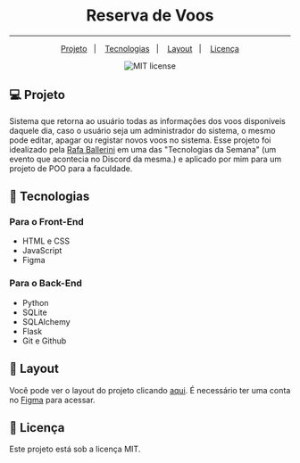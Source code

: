 <h1 align="center">Reserva de Voos</h1>

---
<p align="center">
  <a href="#computer-Projeto">Projeto</a>&nbsp;&nbsp;&nbsp;|&nbsp;&nbsp;&nbsp;
  <a href="#rocket-Tecnologias">Tecnologias</a>&nbsp;&nbsp;&nbsp;|&nbsp;&nbsp;&nbsp;
  <a href="#art-Layout">Layout</a>&nbsp;&nbsp;&nbsp;|&nbsp;&nbsp;&nbsp;
  <a href="#memo-Licença">Licença</a>
</p>

<p align="center"><img src="https://img.shields.io/bower/l/MI" alt="MIT license"></p>

## :computer: Projeto

Sistema que retorna ao usuário todas as informações dos voos disponíveis daquele dia, caso o usuário seja um administrador do sistema, o mesmo pode editar, apagar ou registar novos voos no sistema. Esse projeto foi idealizado pela [Rafa Ballerini](https://github.com/rafaballerini) em uma das "Tecnologias da Semana" (um evento que acontecia no Discord da mesma.) e aplicado por mim para um projeto de POO para a faculdade.

## :rocket: Tecnologias

### Para o Front-End
- HTML e CSS
- JavaScript
- Figma

### Para o Back-End
- Python
- SQLite
- SQLAlchemy
- Flask
- Git e Github

## :art: Layout

Você pode ver o layout do projeto clicando [aqui](https://www.figma.com/file/n54XCyc9gTtYrJoePwZlp4/PurpleVelvet?node-id=2%3A3&t=YDyKWHZPmOJ1grVb-0). É necessário ter uma conta no [Figma](https://figma.com) para acessar.

## :memo: Licença

Este projeto está sob a licença MIT.
